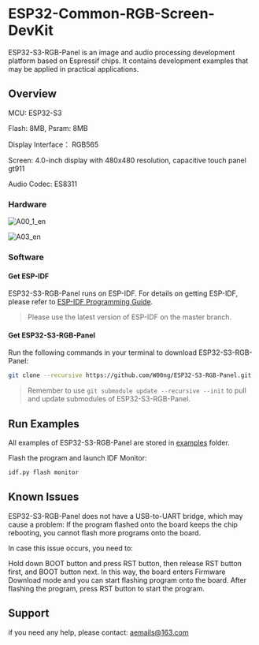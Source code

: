 # ESP32-Common-RGB-Screen-DevKit

ESP32-S3-RGB-Panel is an image and audio processing development platform based on Espressif chips. It contains development examples that may be applied in practical applications.

## Overview

MCU: ESP32-S3

Flash: 8MB, Psram: 8MB

Display Interface： RGB565

Screen: 4.0-inch display with 480x480 resolution, capacitive touch panel gt911

Audio Codec: ES8311

### Hardware

![A00_1_en](https://user-images.githubusercontent.com/10337553/167306077-89350092-68f7-49cc-92f7-0d604405ac6f.png)

![A03_en](https://user-images.githubusercontent.com/10337553/167306096-f9c11c90-ed91-4f0f-b2c4-19f42dc6e1b9.png)

### Software

#### Get ESP-IDF

ESP32-S3-RGB-Panel runs on ESP-IDF. For details on getting ESP-IDF, please refer to [ESP-IDF Programming Guide](https://idf.espressif.com/).

> Please use the latest version of ESP-IDF on the master branch.

#### Get ESP32-S3-RGB-Panel

Run the following commands in your terminal to download ESP32-S3-RGB-Panel:

```bash
git clone --recursive https://github.com/W00ng/ESP32-S3-RGB-Panel.git
```

> Remember to use ``git submodule update --recursive --init`` to pull and update submodules of ESP32-S3-RGB-Panel.

## Run Examples

All examples of ESP32-S3-RGB-Panel are stored in [examples](./examples) folder. 

Flash the program and launch IDF Monitor:

```bash
idf.py flash monitor
```

## Known Issues

ESP32-S3-RGB-Panel does not have a USB-to-UART bridge, which may cause a problem: If the program flashed onto the board keeps the chip rebooting, you cannot flash more programs onto the board.

In case this issue occurs, you need to:

Hold down BOOT button and press RST button, then release RST button first, and BOOT button next. In this way, the board enters Firmware Download mode and you can start flashing program onto the board.
After flashing the program, press RST button to start the program.

## Support

if you need any help, please contact: aemails@163.com

